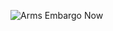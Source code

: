 ![Arms Embargo Now](https://img.shields.io/badge/%F0%9F%87%B5%F0%9F%87%B8_Arms_Embargo_Now-techforpalestine.org-000?labelColor=grey&color=D83838&link=https%3A%2F%2Ftechforpalestine.org%2Flearn-more)
